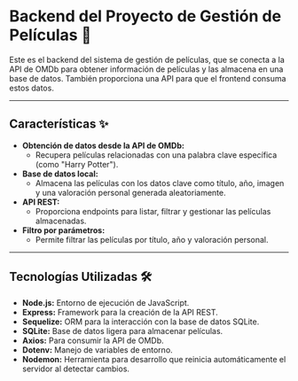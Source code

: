 # Backend del Proyecto de Gestión de Películas 🎥

Este es el backend del sistema de gestión de películas, que se conecta a la API de OMDb para obtener información de películas y las almacena en una base de datos. También proporciona una API para que el frontend consuma estos datos.

---

## Características ✨

- **Obtención de datos desde la API de OMDb:**
  - Recupera películas relacionadas con una palabra clave específica (como "Harry Potter").
- **Base de datos local:**
  - Almacena las películas con los datos clave como título, año, imagen y una valoración personal generada aleatoriamente.
- **API REST:**
  - Proporciona endpoints para listar, filtrar y gestionar las películas almacenadas.
- **Filtro por parámetros:**
  - Permite filtrar las películas por título, año y valoración personal.

---

## Tecnologías Utilizadas 🛠️

- **Node.js:** Entorno de ejecución de JavaScript.
- **Express:** Framework para la creación de la API REST.
- **Sequelize:** ORM para la interacción con la base de datos SQLite.
- **SQLite:** Base de datos ligera para almacenar películas.
- **Axios:** Para consumir la API de OMDb.
- **Dotenv:** Manejo de variables de entorno.
- **Nodemon:** Herramienta para desarrollo que reinicia automáticamente el servidor al detectar cambios.

